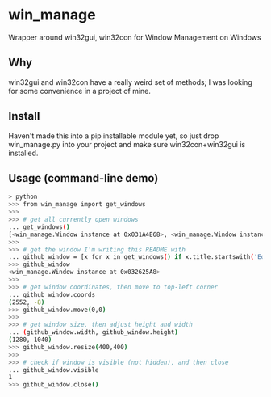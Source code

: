 # win_manage
Wrapper around win32gui, win32con for Window Management on Windows

## Why
win32gui and win32con have a really weird set of methods; I was looking for some convenience in a project of mine.

## Install
Haven't made this into a pip installable module yet, so just drop win_manage.py into your project and make sure win32con+win32gui is installed.

## Usage (command-line demo)
```bash
> python
>>> from win_manage import get_windows
>>>
>>> # get all currently open windows
... get_windows()
[<win_manage.Window instance at 0x031A4E68>, <win_manage.Window instance at 0x031A44B8>,...]
>>>
>>> # get the window I'm writing this README with
... github_window = [x for x in get_windows() if x.title.startswith('Editing win_manage/READM')][0]
>>> github_window
<win_manage.Window instance at 0x032625A8>
>>>
>>> # get window coordinates, then move to top-left corner
... github_window.coords
(2552, -8)
>>> github_window.move(0,0)
>>>
>>> # get window size, then adjust height and width
... (github_window.width, github_window.height)
(1280, 1040)
>>> github_window.resize(400,400)
>>>
>>> # check if window is visible (not hidden), and then close
... github_window.visible
1
>>> github_window.close()
```
